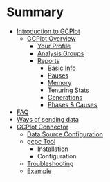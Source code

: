 # Summary

* [Introduction to GCPlot](README.md)
  * [GCPlot Overview](gcplot-overview.md)
    * [Your Profile](gcplot-overview/you-profile.md)
    * [Analysis Groups](gcplot-overview/analyze-groups.md)
    * [Reports](gcplot-overview/reports.md)
      * [Basic Info](gcplot-overview/reports/basic-info.md)
      * [Pauses](gcplot-overview/reports/pauses.md)
      * [Memory](gcplot-overview/reports/memory.md)
      * [Tenuring Stats](gcplot-overview/reports/tenuring-stats.md)
      * [Generations](gcplot-overview/reports/generations.md)
      * [Phases & Causes](gcplot-overview/reports/phases-and-causes.md)
* [FAQ](faq.md)
* [Ways of sending data](ways-of-sending-logs.md)
* [GCPlot Connector](log-files-processing.md)
  * [Data Source Configuration](log-files-processing/configuring-analyze.md)
  * [gcpc Tool](log-files-processing/connector-installation-and-configuration.md)
    * Installation
    * Configuration
  * [Troubleshooting](log-files-processing/troubleshooting.md)
  * [Example](log-files-processing/example.md)

